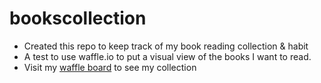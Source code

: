 # bookscollection
- Created this repo to keep track of my book reading collection &amp; habit
- A test to use waffle.io to put a visual view of the books I want to read.
- Visit my [waffle board](https://waffle.io/tricialing/bookscollection) to see my collection
